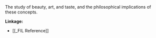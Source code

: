 The study of beauty, art, and taste, and the philosophical implications of these concepts.

**Linkage:**
- [[_FIL Reference]]